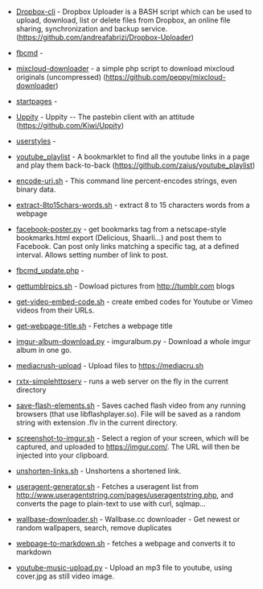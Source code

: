  * [Dropbox-cli](Dropbox-cli) - Dropbox Uploader is a BASH script which can be used to upload, download, list or delete files from Dropbox, an online file sharing, synchronization and backup service. (https://github.com/andreafabrizi/Dropbox-Uploader)
 * [fbcmd](fbcmd) - 
 * [mixcloud-downloader](mixcloud-downloader) - a simple php script to download mixcloud originals (uncompressed) (https://github.com/peppy/mixcloud-downloader)
 * [startpages](startpages) - 
 * [Uppity](Uppity) - Uppity -- The pastebin client with an attitude (https://github.com/Kiwi/Uppity)
 * [userstyles](userstyles) - 
 * [youtube_playlist](youtube_playlist) - A bookmarklet to find all the youtube links in a page and play them back-to-back (https://github.com/zaius/youtube_playlist)


 * [encode-uri.sh](encode-uri.sh) - This command line percent-encodes strings, even binary data.
 * [extract-8to15chars-words.sh](extract-8to15chars-words.sh) - extract 8 to 15 characters words from a webpage
 * [facebook-poster.py](facebook-poster.py) - get bookmarks tag from a netscape-style bookmarks.html export (Delicious, Shaarli...) and post them to Facebook. Can post only links matching a specific tag, at a defined interval. Allows setting number of link to post.
 * [fbcmd_update.php](fbcmd_update.php) - 
 * [gettumblrpics.sh](gettumblrpics.sh) - Dowload pictures from http://tumblr.com blogs
 * [get-video-embed-code.sh](get-video-embed-code.sh) - create embed codes for Youtube or Vimeo videos from their URLs.
 * [get-webpage-title.sh](get-webpage-title.sh) - Fetches a webpage title
 * [imgur-album-download.py](imgur-album-download.py) - imguralbum.py - Download a whole imgur album in one go.
 * [mediacrush-upload](mediacrush-upload) - Upload files to https://mediacru.sh
 * [rxtx-simplehttpserv](rxtx-simplehttpserv) - runs a web server on the fly in the current directory
 * [save-flash-elements.sh](save-flash-elements.sh) - Saves cached flash video from any running browsers (that use libflashplayer.so). File will be saved as a random string with extension .flv in the current directory.
 * [screenshot-to-imgur.sh](screenshot-to-imgur.sh) - Select a region of your screen, which will be captured, and uploaded to https://imgur.com/. The URL will then be injected into your clipboard.
 * [unshorten-links.sh](unshorten-links.sh) - Unshortens a shortened link.
 * [useragent-generator.sh](useragent-generator.sh) - Fetches a useragent list from http://www.useragentstring.com/pages/useragentstring.php, and converts the page to plain-text to use with curl, sqlmap...
 * [wallbase-downloader.sh](wallbase-downloader.sh) - Wallbase.cc downloader - Get newest or random wallpapers, search, remove duplicates
 * [webpage-to-markdown.sh](webpage-to-markdown.sh) - fetches a webpage and converts it to markdown
 * [youtube-music-upload.py](youtube-music-upload.py) - Upload an mp3 file to youtube, using cover.jpg as still video image.
